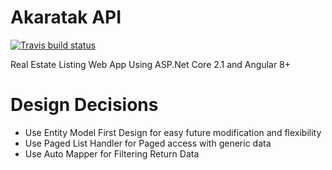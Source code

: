 
# Akaratak API
[![Travis build status](https://travis-ci.com/apper-tech/akaratak-app.svg?branch=property-api)](https://travis-ci.com/apper-tech/akaratak-app)

Real Estate Listing Web App Using ASP.Net Core 2.1 and Angular 8+

  

# Design Decisions
* Use Entity Model First Design for easy future modification and flexibility 
* Use Paged List Handler for Paged access with generic data
* Use Auto Mapper for Filtering Return Data

